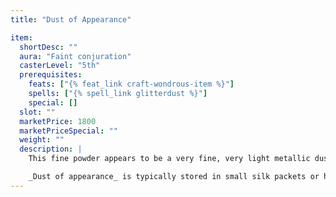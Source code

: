 ```yaml
---
title: "Dust of Appearance"

item:
  shortDesc: ""
  aura: "Faint conjuration"
  casterLevel: "5th"
  prerequisites:
    feats: ["{% feat_link craft-wondrous-item %}"]
    spells: ["{% spell_link glitterdust %}"]
    special: []
  slot: ""
  marketPrice: 1800
  marketPriceSpecial: ""
  weight: ""
  description: |
    This fine powder appears to be a very fine, very light metallic dust. A single handful of this substance flung into the air coats objects within a 10-foot radius, making them visible even if they are invisible. It likewise negates the effects of {% spell_link blur %} and {% spell_link displacement %}. (In this, it works just like the {% spell_link faerie-fire %} spell). The dust also reveals figments, {% spell_link mirror-image "mirror images" %}, and {% spell_link project-image "projected images" %} for what they are. A creature coated with the dust takes a -30 penalty on its {% skill_link hide %} checks. The dust's effect lasts for 5 minutes.

    _Dust of appearance_ is typically stored in small silk packets or hollow bone tubes.
---
```

